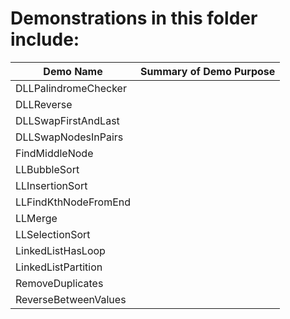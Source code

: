 # Demonstrations in this folder include:
  
| Demo Name | Summary of Demo Purpose |  
| ---------- | ---------- |  
| DLLPalindromeChecker | |  
| DLLReverse | |  
| DLLSwapFirstAndLast | |  
| DLLSwapNodesInPairs | |  
| FindMiddleNode | |  
| LLBubbleSort | |  
| LLInsertionSort | |  
| LLFindKthNodeFromEnd | |  
| LLMerge | |  
| LLSelectionSort | |  
| LinkedListHasLoop | |  
| LinkedListPartition | |  
| RemoveDuplicates | |  
| ReverseBetweenValues | |  
